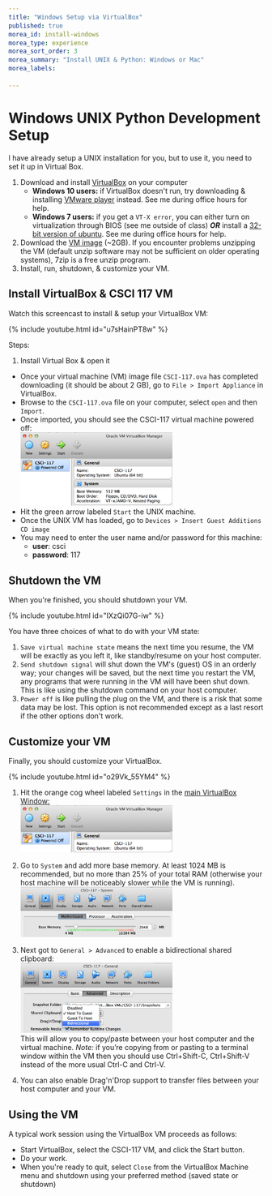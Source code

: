 ```yaml
---
title: "Windows Setup via VirtualBox"
published: true
morea_id: install-windows
morea_type: experience
morea_sort_order: 3
morea_summary: "Install UNIX & Python: Windows or Mac"
morea_labels:

---
```

# Windows UNIX Python Development Setup

I have already setup a UNIX installation for you, but to use it, you need to set it up in Virtual Box.

1. Download and install [VirtualBox](https://www.virtualbox.org/) on your computer
    * **Windows 10 users:** if VirtualBox doesn't run, try downloading & installing [VMware player](https://www.vmware.com/products/player/playerpro-evaluation.html) instead. See me during office hours for help.
    * **Windows 7 users:** if you get a `VT-X error`, you can either turn on virtualization through BIOS (see me outside of class) ***OR*** install a [32-bit version of ubuntu](http://releases.ubuntu.com/14.04.3/ubuntu-14.04.3-desktop-i386.iso). See me during office hours for help.
1. Download the [VM image](http://cs.drew.edu/~emhill/117/CSCI-117.ova) (~2GB). If you encounter problems unzipping the VM (default unzip software may not be sufficient on older operating systems), 7zip is a free unzip program.
1. Install, run, shutdown, & customize your VM.

## Install VirtualBox & CSCI 117 VM

Watch this screencast to install & setup your VirtualBox VM:
 
{% include youtube.html id="u7sHainPT8w" %}

Steps:

  1. Install Virtual Box & open it
  - Once your virtual machine (VM) image file `CSCI-117.ova` has completed downloading (it should be about 2 GB), go to `File > Import Appliance` in VirtualBox.
  - Browse to the `CSCI-117.ova` file on your computer, select `open` and then `Import`.
  - Once imported, you should see the CSCI-117 virtual machine powered off:<BR>
  <a href="VBMgr-full.png"><img src="VBMgr-sm.png" width="300"/></a>
  - Hit the green arrow labeled `Start` the UNIX machine.
  - Once the UNIX VM has loaded, go to `Devices > Insert Guest Additions CD image`
  - You may need to enter the user name and/or password for this machine:
     - **user**: csci
     - **password**: 117

## Shutdown the VM

When you're finished, you should shutdown your VM.

{% include youtube.html id="IXzQi07G-iw" %}

You have three choices of what to do with your VM state:

1. `Save virtual machine state` means the next time you resume, the VM will be exactly as you left it, like standby/resume on your host computer. 
1. `Send shutdown signal` will shut down the VM's (guest) OS in an orderly way; your changes will be saved, but the next time you restart the VM, any programs that were running in the VM will have been shut down.  This is like using the shutdown command on your host computer.
1. `Power off`  is like pulling the plug on the VM, and there is a risk that some data may be lost.  This option is not recommended except as a last resort if the other options don't work.

## Customize your VM

Finally, you should customize your VirtualBox.

{% include youtube.html id="o29Vk_55YM4" %}

1. Hit the orange cog wheel labeled `Settings` in the <a href="VBMgr-full.png">main VirtualBox Window:<BR>
<img src="VM-settings.png" width="300"/></a>

2. Go to `System` and add more base memory. At least 1024 MB is recommended, but no more than 25% of your total RAM (otherwise your host machine will be noticeably slower while the VM is running).<BR>
<a href="VM-ram.png"><img src="VM-ram-sm.png" width="300"/></a>

2. Next got to `General > Advanced` to enable a bidirectional shared clipboard:<BR>
<a href="VM-clipboard.png"><img src="VM-clipboard-sm.png" width="300"/></a><BR>
This will allow you to copy/paste between your host computer and the virtual machine. *Note:* if you’re copying from or pasting to a terminal window within the VM then you should use Ctrl+Shift-C, Ctrl+Shift-V instead of the more usual Ctrl-C and Ctrl-V.

3. You can also enable Drag'n'Drop support to transfer files between your host computer and your VM.

<!--1. Run VirtualBox and click the New button to create a new VM. 
1. When the VM Wizard appears, select the following options:
        operating system: Linux
        version: Ubuntu
        RAM base memory: at least 1024 MB is recommended
        Select "Use existing hard disk" and choose the .vdi file you downloaded in step 2
    This screencast explains how to set up, boot and log in to the VM. 
1. Make sure you have network access by opening the Firefox browser (icon located along left screen edge when VM is running) and visiting a popular site such as Google.com.
2. Install VM Guest Additions: In VirtualBox, choose Devices > Insert Guest Additions CD image… -->
<!--1. Highly recommended: enable Shared Folders and Copy/Paste, which allows you to view and edit files residing in the VM image using an editor on your host computer and to copy and paste text between the VM and your host computer.
    - On the popup window click Run button, after that give the password (saasbook) and click on the Authenticate button.
    - In VirtualBox, choose Devices > Shared Clipboard > Bidirectional
    - This will allow you to do copy and paste between your host computer and the virtual machine. *Note:* if you’re copying from or pasting to a terminal window within the VM then you should use Ctrl+Shift-C, Ctrl+Shift-V instead of the more usual Ctrl-C and Ctrl-V.-->

## Using the VM

A typical work session using the VirtualBox VM proceeds as follows:

- Start VirtualBox, select the CSCI-117 VM, and click the Start button.
- Do your work.
- When you're ready to quit, select `Close` from the VirtualBox Machine menu and shutdown using your preferred method (saved state or shutdown)

